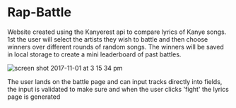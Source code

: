 # Rap-Battle
Website created using the Kanyerest api to compare lyrics of Kanye songs.
1st the user will select the artists they wish to battle and then choose winners over different rounds of random songs.
The winners will be saved in local storage to create a mini leaderboard of past battles.

![screen shot 2017-11-01 at 3 15 34 pm](https://user-images.githubusercontent.com/32209142/32298877-2bd9f50c-bf19-11e7-90b7-a18ebe6d4029.png)

The user lands on the battle page and can input tracks directly into fields, the input is validated to make sure and when the user clicks 'fight' the lyrics page is generated
